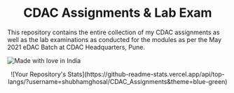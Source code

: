 <h1 align="center"> CDAC Assignments & Lab Exam</h1>


This repository contains the entire collection of my CDAC assignments as well as the lab examinations as conducted for the modules as per the May 2021 eDAC Batch at CDAC Headquarters, Pune.

![Made with love in India](https://madewithlove.now.sh/in?heart=true&colorB=%233a38dc)

<div align="center">
![Your Repository's Stats](https://github-readme-stats.vercel.app/api/top-langs/?username=shubhamghosal/CDAC_Assignments&theme=blue-green)
</div>
